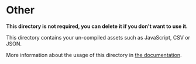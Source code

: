 # Other

**This directory is not required, you can delete it if you don't want to use it.**

This directory contains your un-compiled assets such as JavaScript, CSV or JSON.

More information about the usage of this directory in [the documentation](https://windup.app/frameworks/vue-3/directory-structure.html#other).
